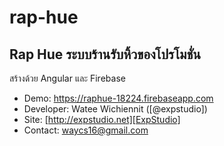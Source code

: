 rap-hue
===================================================================
Rap Hue ระบบร้านรับหิ้วของโปรโมชั่น
-------------------------------------------------------------------
สร้างด้วย Angular และ Firebase
+ Demo: https://raphue-18224.firebaseapp.com
+ Developer: Watee Wichiennit ([@expstudio])
+ Site: [http://expstudio.net][ExpStudio]
+ Contact: waycs16@gmail.com
